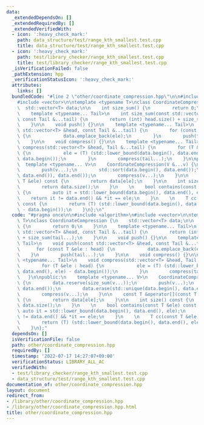 ```yaml
---
data:
  _extendedDependsOn: []
  _extendedRequiredBy: []
  _extendedVerifiedWith:
  - icon: ':heavy_check_mark:'
    path: data_structure/test/range_kth_smallest.test.cpp
    title: data_structure/test/range_kth_smallest.test.cpp
  - icon: ':heavy_check_mark:'
    path: test/library_checker/range_kth_smallest.test.cpp
    title: test/library_checker/range_kth_smallest.test.cpp
  _isVerificationFailed: false
  _pathExtension: hpp
  _verificationStatusIcon: ':heavy_check_mark:'
  attributes:
    links: []
  bundledCode: "#line 2 \"other/coordinate_compression.hpp\"\n\n#include <algorithm>\n\
    #include <vector>\n\ntemplate <typename T>\nclass CoordinateCompression {\n  \
    \  std::vector<T> data;\n\n    int size_sum() {\n        return 0;\n    }\n\n\
    \    template <typename... Tail>\n    int size_sum(const std::vector<T> &head,\
    \ const Tail &...tail) {\n        return (int) head.size() + size_sum(tail...);\n\
    \    }\n\n    void push() {}\n\n    template <typename... Tail>\n    void push(const\
    \ std::vector<T> &head, const Tail &...tail) {\n        for (const T &ele : head)\
    \ {\n            data.emplace_back(ele);\n        }\n        push(tail...);\n\
    \    }\n\n    void compress() {}\n\n    template <typename... Tail>\n    void\
    \ compress(std::vector<T> &head, Tail &...tail) {\n        for (T &ele : head)\
    \ {\n            ele = (T) (std::lower_bound(data.begin(), data.end(), ele) -\
    \ data.begin());\n        }\n        compress(tail...);\n    }\n\npublic:\n  \
    \  template <typename... V>\n    CoordinateCompression(V &...v) {\n        data.reserve(size_sum(v...));\n\
    \        push(v...);\n        std::sort(data.begin(), data.end());\n        data.erase(std::unique(data.begin(),\
    \ data.end()), data.end());\n        compress(v...);\n    }\n\n    const T &operator[](const\
    \ T &ele) const {\n        return data[ele];\n    }\n\n    int size() const {\n\
    \        return data.size();\n    }\n    \n    bool contains(const T &ele) const\
    \ {\n        auto it = std::lower_bound(data.begin(), data.end(), ele);\n    \
    \    return it != data.end() && *it == ele;\n    }\n    \n    T cc(const T &ele)\
    \ const {\n        return (T) (std::lower_bound(data.begin(), data.end(), ele)\
    \ - data.begin());\n    }\n};\n"
  code: "#pragma once\n\n#include <algorithm>\n#include <vector>\n\ntemplate <typename\
    \ T>\nclass CoordinateCompression {\n    std::vector<T> data;\n\n    int size_sum()\
    \ {\n        return 0;\n    }\n\n    template <typename... Tail>\n    int size_sum(const\
    \ std::vector<T> &head, const Tail &...tail) {\n        return (int) head.size()\
    \ + size_sum(tail...);\n    }\n\n    void push() {}\n\n    template <typename...\
    \ Tail>\n    void push(const std::vector<T> &head, const Tail &...tail) {\n  \
    \      for (const T &ele : head) {\n            data.emplace_back(ele);\n    \
    \    }\n        push(tail...);\n    }\n\n    void compress() {}\n\n    template\
    \ <typename... Tail>\n    void compress(std::vector<T> &head, Tail &...tail) {\n\
    \        for (T &ele : head) {\n            ele = (T) (std::lower_bound(data.begin(),\
    \ data.end(), ele) - data.begin());\n        }\n        compress(tail...);\n \
    \   }\n\npublic:\n    template <typename... V>\n    CoordinateCompression(V &...v)\
    \ {\n        data.reserve(size_sum(v...));\n        push(v...);\n        std::sort(data.begin(),\
    \ data.end());\n        data.erase(std::unique(data.begin(), data.end()), data.end());\n\
    \        compress(v...);\n    }\n\n    const T &operator[](const T &ele) const\
    \ {\n        return data[ele];\n    }\n\n    int size() const {\n        return\
    \ data.size();\n    }\n    \n    bool contains(const T &ele) const {\n       \
    \ auto it = std::lower_bound(data.begin(), data.end(), ele);\n        return it\
    \ != data.end() && *it == ele;\n    }\n    \n    T cc(const T &ele) const {\n\
    \        return (T) (std::lower_bound(data.begin(), data.end(), ele) - data.begin());\n\
    \    }\n};"
  dependsOn: []
  isVerificationFile: false
  path: other/coordinate_compression.hpp
  requiredBy: []
  timestamp: '2022-07-17 14:27:07+09:00'
  verificationStatus: LIBRARY_ALL_AC
  verifiedWith:
  - test/library_checker/range_kth_smallest.test.cpp
  - data_structure/test/range_kth_smallest.test.cpp
documentation_of: other/coordinate_compression.hpp
layout: document
redirect_from:
- /library/other/coordinate_compression.hpp
- /library/other/coordinate_compression.hpp.html
title: other/coordinate_compression.hpp
---
```

